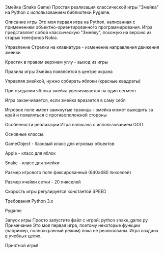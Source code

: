 Змейка (Snake Game)
Простая реализация классической игры "Змейка" на Python с использованием библиотеки Pygame.

Описание игры
Это моя первая игра на Python, написанная с применением объектно-ориентированного программирования. Игра представляет собой классическую "Змейку", похожую на версию из старых телефонов Nokia.

Управление
Стрелки на клавиатуре - изменение направления движения змейки

Крестик в правом верхнем углу - выход из игры

Правила игры
Змейка появляется в центре экрана

Управляя змейкой, нужно собирать яблоки (красные квадраты)

При съедании яблока змейка увеличивается на один сегмент

Игра заканчивается, если змейка врезается в саму себя

Игровое поле имеет замкнутые границы - змейка может выходить за край и появляться с противоположной стороны

Особенности реализации
Игра написана с использованием ООП

Основные классы:

GameObject - базовый класс для игровых объектов

Apple - класс для яблок

Snake - класс для змейки

Размер игрового поля фиксированный (640x480 пикселей)

Размер ячейки сетки - 20 пикселей

Скорость игры регулируется константой SPEED

Требования
Python 3.x

Pygame

Запуск игры
Просто запустите файл с игрой: python snake_game.py
Примечание
Это моя первая игра, поэтому некоторые функции (например, полноэкранный режим) пока не реализованы. Игра создана в учебных целях.

Приятной игры!
